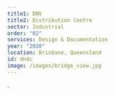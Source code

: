 ```yaml
---
title1: DNV
title2: Distribution Centre
sector: Industrial
order: "02"
services: Design & Documentation
year: "2020"
location: Brisbane, Queensland
id: dndc
image: /images/bridge_view.jpg
---
```


.
